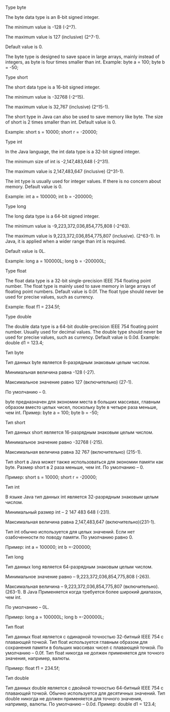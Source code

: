 
Type byte

The byte data type is an 8-bit signed integer.

The minimum value is -128 (-2^7).

The maximum value is 127 (inclusive) (2^7-1).

Default value is 0.

The byte type is designed to save space in large arrays, mainly instead of integers, as byte is four times smaller than int.
Example:
byte a = 100;
byte b = -50;

Type short

The short data type is a 16-bit signed integer.

The minimum value is -32768 (-2^15).

The maximum value is 32,767 (inclusive) (2^15-1).

The short type in Java can also be used to save memory like byte. The size of short is 2 times smaller than int.
Default value is 0.

Example:
short s = 10000;
short r = -20000;

Type int

In the Java language, the int data type is a 32-bit signed integer.

The minimum size of int is -2,147,483,648 (-2^31).

The maximum value is 2,147,483,647 (inclusive) (2^31-1).

The int type is usually used for integer values. If there is no concern about memory.
Default value is 0.

Example:
int a = 100000;
int b = -200000;

Type long

The long data type is a 64-bit signed integer.

The minimum value is -9,223,372,036,854,775,808 (-2^63).

The maximum value is 9,223,372,036,854,775,807 (inclusive). (2^63-1).
In Java, it is applied when a wider range than int is required.

Default value is 0L.

Example:
long a = 100000L;
long b = -200000L;

Type float

The float data type is a 32-bit single-precision IEEE 754 floating point number.
The float type is mainly used to save memory in large arrays of floating point numbers.
Default value is 0.0f.
The float type should never be used for precise values, such as currency.

Example:
float f1 = 234.5f;

Type double

The double data type is a 64-bit double-precision IEEE 754 floating point number.
Usually used for decimal values.
The double type should never be used for precise values, such as currency.
Default value is 0.0d.
Example:
double d1 = 123.4;






Тип byte

Тип данных byte является 8-разрядным знаковым целым числом.

Минимальная величина равна -128 (-27).

Максимальное значение равно 127 (включительно) (27-1).

По умолчанию – 0.

byte предназначен для экономии места в больших массивах, главным образом вместо целых чисел, поскольку byte в четыре раза меньше, чем int.
Пример:
byte a = 100;
byte b = -50;

Тип short

Тип данных short является 16-разрядным знаковым целым числом.

Минимальное значение равно -32768 (-215).

Максимальная величина равна 32 767 (включительно) (215-1).

Тип short в Java может также использоваться для экономии памяти как byte. Размер short в 2 раза меньше, чем int.
По умолчанию – 0.

Пример:
short s = 10000;
short r = -20000;

Тип int

В языке Java тип данных int является 32-разрядным знаковым целым числом.

Минимальный размер int – 2 147 483 648 (-231).

Максимальная величина равна 2,147,483,647 (включительно)(231-1).

Тип int обычно используется для целых значений. Если нет озабоченности по поводу памяти.
По умолчанию равно 0.

Пример:
int a = 100000;
int b =-200000;

Тип long

Тип данных long является 64-разрядным знаковым целым числом.

Минимальное значение равно – 9,223,372,036,854,775,808 (-263).

Максимальная величина – 9,223,372,036,854,775,807 (включительно). (263-1).
В Java Применяется когда требуется более широкий диапазон, чем int.

По умолчанию – 0L.

Пример:
long a = 100000L;
long b =-200000L;



Тип float

Тип данных float является c одинарной точностью 32-битный IEEE 754 с плавающей точкой.
Тип float используется главным образом для сохранения памяти в больших массивах чисел с плавающей точкой.
По умолчанию – 0.0f.
Тип float никогда не должен применяется для точного значения, например, валюты.

Пример:
float f1 = 234.5f;


Тип double

Тип данных double является c двойной точностью 64-битный IEEE 754 с плавающей точкой.
Обычно используется для десятичных значений.
Тип double никогда не должен применяется для точного значения, например, валюты.
По умолчанию – 0.0d.
Пример:
double d1 = 123.4;
